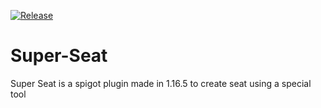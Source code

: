 [![Release](https://img.shields.io/github/release/Blackoutburst/Super-Seat.svg)](https://github.com/Blackoutburst/Super-Seat/releases)
# Super-Seat
Super Seat is a spigot plugin made in 1.16.5 to create seat using a special tool
